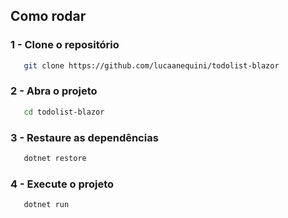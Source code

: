 ## Como rodar

### 1 - Clone o repositório

```bash
   git clone https://github.com/lucaanequini/todolist-blazor
```

### 2 - Abra o projeto

```bash
   cd todolist-blazor
```

### 3 - Restaure as dependências

```bash
   dotnet restore
```

### 4 - Execute o projeto

```bash
   dotnet run
```
